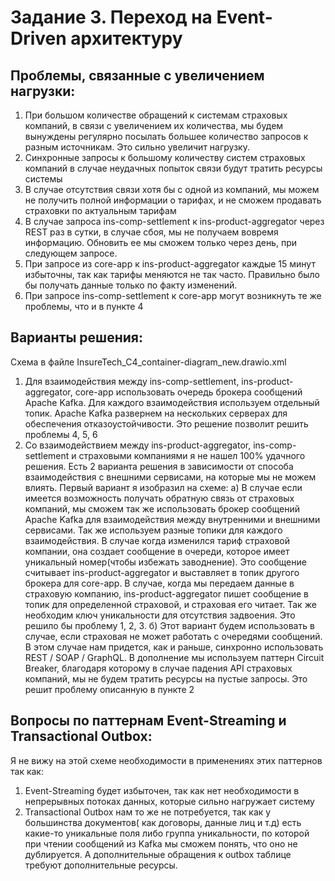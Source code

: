 # Задание 3. Переход на Event-Driven архитектуру

## Проблемы, связанные с увеличением нагрузки:

1. При большом количестве обращений к системам страховых компаний, в связи с увеличением их количества, мы будем вынуждены регулярно посылать большее количество запросов к разным источникам. Это сильно увеличит нагрузку.
2. Синхронные запросы к большому количеству систем страховых компаний в случае неудачных попыток связи будут тратить ресурсы системы
3. В случае отсутствия связи хотя бы с одной из компаний, мы можем не получить полной информации о тарифах, и не сможем продавать страховки по актуальным тарифам
4. В случае запроса ins-comp-settlement к ins-product-aggregator через REST раз в сутки, в случае сбоя, мы не получаем вовремя информацию. Обновить ее мы сможем только через день, при следующем запросе.
5. При запросе из  core-app к ins-product-aggregator каждые 15 минут избыточны, так как тарифы меняются не так часто. Правильно было бы получать данные только по факту изменений.
6. При запросе ins-comp-settlement к core-app могут возникнуть те же проблемы, что и в пункте 4 

## Варианты решения:
Схема в файле InsureTech_C4_сontainer-diagram_new.drawio.xml

1. Для взаимодействия между ins-comp-settlement, ins-product-aggregator, core-app использовать очередь брокера сообщений Apache Kafka. Для каждого взаимодействия используем отдельный топик. Apache Kafka развернем на нескольких серверах для обеспечения отказоустойчивости. Это решение позволит решить проблемы 4, 5, 6
2. Со взаимодействием между  ins-product-aggregator, ins-comp-settlement и страховыми компаниями я не нашел 100% удачного решения. Есть 2 варианта решения в зависимости от способа взаимодействия с внешними сервисами, на которые мы не можем влиять. Первый вариант я изобразил на схеме:
	a) В случае если имеется возможность получать обратную связь от страховых компаний, мы сможем так же использовать брокер сообщений Apache Kafka для взаимодействия между внутренними и внешними сервисами. Так же используем разные топики для каждого взаимодействия. 
	В случае когда изменился тариф страховой компании, она создает сообщение в очереди, которое имеет уникальный номер(чтобы избежать заводнение). Это сообщение считывает  ins-product-aggregator и выставляет в топик другого брокера для core-app. В случае, когда мы передаем данные в страховую компанию, ins-product-aggregator пишет сообщение в топик для определенной страховой, и страховая его читает. Так же необходим ключ уникальности для отсутствия задвоения. Это решило бы проблему 1, 2, 3.
	б) Этот вариант будем использовать в случае, если страховая не может работать с очередями сообщений. В этом случае нам придется, как и раньше, синхронно использовать REST / SOAP / GraphQL. В дополнение мы используем паттерн Circuit Breaker, благодаря которому в случае падения API страховых компаний, мы не будем тратить ресурсы на пустые запросы. Это решит проблему описанную в пункте 2
	
## Вопросы по паттернам Event-Streaming и Transactional Outbox:

Я не вижу на этой схеме необходимости в применениях этих паттернов так как:
1. Event-Streaming будет избыточен, так как нет необходимости в непрерывных потоках данных, которые сильно нагружает систему
2. Transactional Outbox нам то же не потребуется, так как у большинства документов( как договоры, данные лиц и т.д) есть какие-то уникальные поля либо группа уникальности, по которой при чтении сообщений из Kafka мы сможем понять, что оно не дублируется. А дополнительные обращения к outbox таблице требуют дополнительные ресурсы. 


